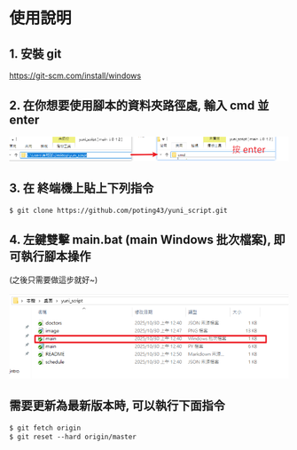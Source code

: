 # 使用說明
## 1. 安裝 git
https://git-scm.com/install/windows
## 2. 在你想要使用腳本的資料夾路徑處, 輸入 cmd 並 enter
![alt text](image/image.png)
## 3. 在 終端機上貼上下列指令
```
$ git clone https://github.com/poting43/yuni_script.git
```
## 4. 左鍵雙擊 main.bat (main Windows 批次檔案), 即可執行腳本操作 
(之後只需要做這步就好~)

![alt text](image/image-1.png)

## 需要更新為最新版本時, 可以執行下面指令
```
$ git fetch origin
$ git reset --hard origin/master
```
